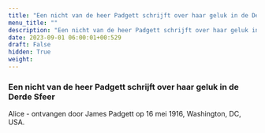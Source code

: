 ```yaml
---
title: "Een nicht van de heer Padgett schrijft over haar geluk in de Derde Sfeer"
menu_title: ""
description: "Een nicht van de heer Padgett schrijft over haar geluk in de Derde Sfeer"
date: 2023-09-01 06:00:01+00:529
draft: False
hidden: True
weight:
---
```

### Een nicht van de heer Padgett schrijft over haar geluk in de Derde Sfeer

Alice - ontvangen door James Padgett op 16 mei 1916, Washington, DC, USA.
